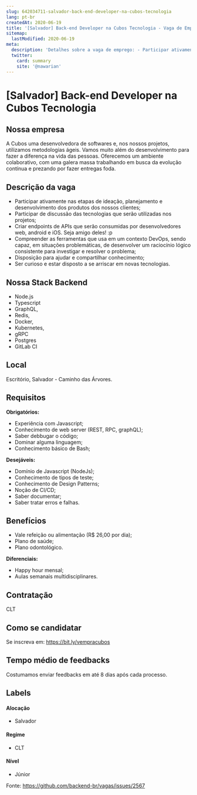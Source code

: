 ```yaml
---
slug: 642034711-salvador-back-end-developer-na-cubos-tecnologia
lang: pt-br
createdAt: 2020-06-19
title: '[Salvador] Back-end Developer na Cubos Tecnologia - Vaga de Emprego'
sitemap:
  lastModified: 2020-06-19
meta:
  description: 'Detalhes sobre a vaga de emprego: - Participar ativamente nas etapas de ideação, planejamento e desenvolvimento dos produtos dos nossos clientes; - Participar de discussão das tecnologias que serão utilizadas nos projetos; - Criar endpoints de APIs que serão consumidas por desenvolvedores web, android e iOS. Seja amigo deles! :p - Compreender as ferramentas que usa em um contexto DevOps, sendo capaz, em situações problemáticas, de desenvolver um raciocínio lógico consistente para investigar e resolver o problema; - Disposição para ajudar e compartilhar conhecimento; - Ser curioso e estar disposto a se arriscar em novas tecnologias.'
  twitter:
    card: summary
    site: '@nawarian'
---
```


# [Salvador] Back-end Developer na Cubos Tecnologia

<!-- 
==================================================
POR FAVOR, SÓ POSTE SE A VAGA FOR PARA BACK-END!

Não faça distinção de gênero no título da vaga.

Use: "Back-End Developer" ao invés de 
"Desenvolvedor Back-End" \o/

Exemplo: `[São Paulo] Back-End Developer @ NOME DA EMPRESA`
==================================================
-->

## Nossa empresa

A Cubos uma desenvolvedora de softwares e, nos nossos projetos, utilizamos metodologias ágeis. Vamos muito além do desenvolvimento para fazer a diferença na vida das pessoas. Oferecemos um ambiente colaborativo, com uma galera massa trabalhando em busca da evolução contínua e prezando por fazer entregas foda.

## Descrição da vaga

- Participar ativamente nas etapas de ideação, planejamento e desenvolvimento dos produtos dos nossos clientes;
- Participar de discussão das tecnologias que serão utilizadas nos projetos;
- Criar endpoints de APIs que serão consumidas por desenvolvedores web, android e iOS. Seja amigo deles! :p
- Compreender as ferramentas que usa em um contexto DevOps, sendo capaz, em situações problemáticas, de desenvolver um raciocínio lógico consistente para investigar e resolver o problema;
- Disposição para ajudar e compartilhar conhecimento;
- Ser curioso e estar disposto a se arriscar em novas tecnologias.

## Nossa Stack Backend

- Node.js
- Typescript
- GraphQL,
- Redis,
- Docker,
- Kubernetes,
- gRPC
- Postgres
- GitLab CI

## Local

Escritório, Salvador - Caminho das Árvores.

## Requisitos

**Obrigatórios:**

- Experiência com Javascript;
- Conhecimento de web server (REST, RPC, graphQL);
- Saber debbugar o código;
- Dominar alguma linguagem;
- Conhecimento básico de Bash;

**Desejáveis:**

- Domínio de Javascript (NodeJs);
- Conhecimento de tipos de teste;
- Conhecimento de Design Patterns;
- Noção de CI/CD;
- Saber documentar;
- Saber tratar erros e falhas.

## Benefícios

- Vale refeição ou alimentação (R$ 26,00 por dia);
- Plano de saúde;
- Plano odontológico.

**Diferenciais:**

- Happy hour mensal;﻿
- Aulas semanais multidisciplinares.

## Contratação

CLT

## Como se candidatar

Se inscreva em: https://bit.ly/vempracubos

## Tempo médio de feedbacks

Costumamos enviar feedbacks em até 8 dias após cada processo.

## Labels
<!-- retire os labels que não fazem sentido à vaga -->

#### Alocação
- Salvador

#### Regime
- CLT

#### Nível
- Júnior




Fonte: https://github.com/backend-br/vagas/issues/2567